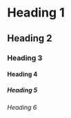 Heading 1
=========

Heading 2
---------

### Heading 3

#### Heading 4

##### Heading 5

###### Heading 6
